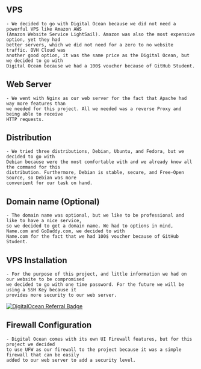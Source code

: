 ## VPS
	- We decided to go with Digital Ocean because we did not need a powerful VPS like Amazon AWS 
	(Amazon Website Service LightSail). Amazon was also the most expensive option, yet they had 
	better servers, which we did not need for a zero to no website traffic. OVH Cloud was 
	another good option, it was the same price as the Digital Ocean, but we decided to go with 
	Digital Ocean because we had a 100$ voucher because of GitHub Student.

## Web Server
	- We went with Nginx as our web server for the fact that Apache had way more features than 
	we needed for this project. All we needed was a reverse Proxy and being able to receive
	HTTP requests.

## Distribution
	- We tried three distributions, Debian, Ubuntu, and Fedora, but we decided to go with
	Debian because were the most comfortable with and we already know all the command for this
	distribution. Furthermore, Debian is stable, secure, and Free-Open Source, so Debian was more
	convenient for our task on hand.
	

## Domain name (Optional)
	- The domain name was optional, but we like to be professional and like to have a nice service,
	so we decided to get a domain name. We had to options in mind, Name.com and GoDaddy.com, we decided to with 
	Name.com for the fact that we had 100$ voucher because of GitHub Student.

## VPS Installation
	- For the purpose of this project, and little information we had on our website to be compromised
	we decided to go with one time password. For the future we will be using a SSH Key because it 
	provides more security to our web server.
  [![DigitalOcean Referral Badge](https://web-platforms.sfo2.cdn.digitaloceanspaces.com/WWW/Badge%201.svg)](https://www.digitalocean.com/?refcode=b048fb627884&utm_campaign=Referral_Invite&utm_medium=Referral_Program&utm_source=badge)

## Firewall Configuration
	- Digital Ocean comes with its own UI Firewall features, but for this project we decided
	to use UFW as our firewall to the project because it was a simple firewall that can be easily
	added to our web server to add a security level.
